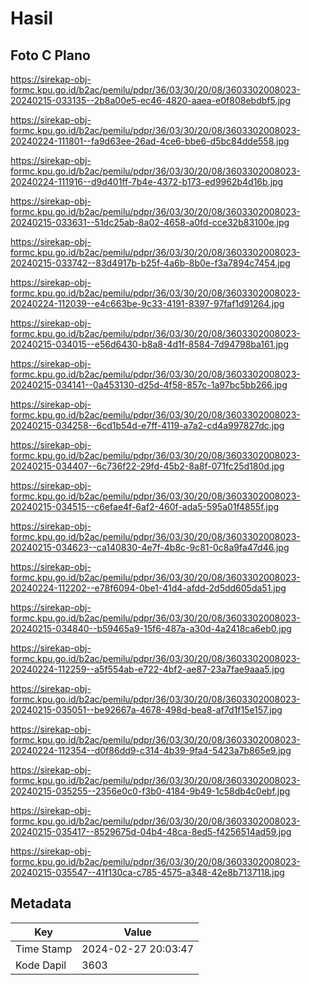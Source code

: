 # Hasil

## Foto C Plano

https://sirekap-obj-formc.kpu.go.id/b2ac/pemilu/pdpr/36/03/30/20/08/3603302008023-20240215-033135--2b8a00e5-ec46-4820-aaea-e0f808ebdbf5.jpg

https://sirekap-obj-formc.kpu.go.id/b2ac/pemilu/pdpr/36/03/30/20/08/3603302008023-20240224-111801--fa9d63ee-26ad-4ce6-bbe6-d5bc84dde558.jpg

https://sirekap-obj-formc.kpu.go.id/b2ac/pemilu/pdpr/36/03/30/20/08/3603302008023-20240224-111916--d9d401ff-7b4e-4372-b173-ed9962b4d16b.jpg

https://sirekap-obj-formc.kpu.go.id/b2ac/pemilu/pdpr/36/03/30/20/08/3603302008023-20240215-033631--51dc25ab-8a02-4658-a0fd-cce32b83100e.jpg

https://sirekap-obj-formc.kpu.go.id/b2ac/pemilu/pdpr/36/03/30/20/08/3603302008023-20240215-033742--83d4917b-b25f-4a6b-8b0e-f3a7894c7454.jpg

https://sirekap-obj-formc.kpu.go.id/b2ac/pemilu/pdpr/36/03/30/20/08/3603302008023-20240224-112039--e4c663be-9c33-4191-8397-97faf1d91264.jpg

https://sirekap-obj-formc.kpu.go.id/b2ac/pemilu/pdpr/36/03/30/20/08/3603302008023-20240215-034015--e56d6430-b8a8-4d1f-8584-7d94798ba161.jpg

https://sirekap-obj-formc.kpu.go.id/b2ac/pemilu/pdpr/36/03/30/20/08/3603302008023-20240215-034141--0a453130-d25d-4f58-857c-1a97bc5bb266.jpg

https://sirekap-obj-formc.kpu.go.id/b2ac/pemilu/pdpr/36/03/30/20/08/3603302008023-20240215-034258--6cd1b54d-e7ff-4119-a7a2-cd4a997827dc.jpg

https://sirekap-obj-formc.kpu.go.id/b2ac/pemilu/pdpr/36/03/30/20/08/3603302008023-20240215-034407--6c736f22-29fd-45b2-8a8f-071fc25d180d.jpg

https://sirekap-obj-formc.kpu.go.id/b2ac/pemilu/pdpr/36/03/30/20/08/3603302008023-20240215-034515--c6efae4f-6af2-460f-ada5-595a01f4855f.jpg

https://sirekap-obj-formc.kpu.go.id/b2ac/pemilu/pdpr/36/03/30/20/08/3603302008023-20240215-034623--ca140830-4e7f-4b8c-9c81-0c8a9fa47d46.jpg

https://sirekap-obj-formc.kpu.go.id/b2ac/pemilu/pdpr/36/03/30/20/08/3603302008023-20240224-112202--e78f6094-0be1-41d4-afdd-2d5dd605da51.jpg

https://sirekap-obj-formc.kpu.go.id/b2ac/pemilu/pdpr/36/03/30/20/08/3603302008023-20240215-034840--b59465a9-15f6-487a-a30d-4a2418ca6eb0.jpg

https://sirekap-obj-formc.kpu.go.id/b2ac/pemilu/pdpr/36/03/30/20/08/3603302008023-20240224-112259--a5f554ab-e722-4bf2-ae87-23a7fae9aaa5.jpg

https://sirekap-obj-formc.kpu.go.id/b2ac/pemilu/pdpr/36/03/30/20/08/3603302008023-20240215-035051--be92667a-4678-498d-bea8-af7d1f15e157.jpg

https://sirekap-obj-formc.kpu.go.id/b2ac/pemilu/pdpr/36/03/30/20/08/3603302008023-20240224-112354--d0f86dd9-c314-4b39-9fa4-5423a7b865e9.jpg

https://sirekap-obj-formc.kpu.go.id/b2ac/pemilu/pdpr/36/03/30/20/08/3603302008023-20240215-035255--2356e0c0-f3b0-4184-9b49-1c58db4c0ebf.jpg

https://sirekap-obj-formc.kpu.go.id/b2ac/pemilu/pdpr/36/03/30/20/08/3603302008023-20240215-035417--8529675d-04b4-48ca-8ed5-f4256514ad59.jpg

https://sirekap-obj-formc.kpu.go.id/b2ac/pemilu/pdpr/36/03/30/20/08/3603302008023-20240215-035547--41f130ca-c785-4575-a348-42e8b7137118.jpg


## Metadata

| Key        | Value               |
| ---------- | ------------------- |
| Time Stamp | 2024-02-27 20:03:47 |
| Kode Dapil | 3603                |



